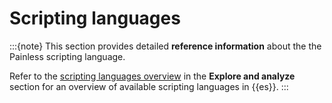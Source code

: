 # Scripting languages

:::{note}
This section provides detailed **reference information** about the the Painless scripting language.

Refer to the [scripting languages overview](docs-content://explore-analyze/scripting.md) in the **Explore and analyze** section for an overview of available scripting languages in {{es}}.
:::